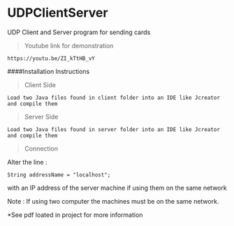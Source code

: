 # UDPClientServer
UDP Client and Server program for sending cards

>Youtube link for demonstration
````
https://youtu.be/ZI_kTtHB_vY
````



####Installation Instructions

> Client Side
````
Load two Java files found in client folder into an IDE like Jcreator and compile them
````

> Server Side
````
Load two Java files found in server folder into an IDE like Jcreator and compile them
````

>Connection

Alter the line :
````
String addressName = "localhost";
````
with an IP address of the server machine if using them on the same network


Note : If using two computer the machines must be on the same network.

*See pdf loated in project for more information
